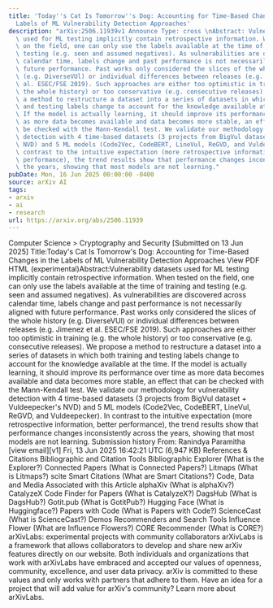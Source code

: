 ```yaml
---
title: 'Today''s Cat Is Tomorrow''s Dog: Accounting for Time-Based Changes in the
  Labels of ML Vulnerability Detection Approaches'
description: "arXiv:2506.11939v1 Announce Type: cross \nAbstract: Vulnerability datasets\
  \ used for ML testing implicitly contain retrospective information. When tested\
  \ on the field, one can only use the labels available at the time of training and\
  \ testing (e.g. seen and assumed negatives). As vulnerabilities are discovered across\
  \ calendar time, labels change and past performance is not necessarily aligned with\
  \ future performance. Past works only considered the slices of the whole history\
  \ (e.g. DiverseVUl) or individual differences between releases (e.g. Jimenez et\
  \ al. ESEC/FSE 2019). Such approaches are either too optimistic in training (e.g.\
  \ the whole history) or too conservative (e.g. consecutive releases). We propose\
  \ a method to restructure a dataset into a series of datasets in which both training\
  \ and testing labels change to account for the knowledge available at the time.\
  \ If the model is actually learning, it should improve its performance over time\
  \ as more data becomes available and data becomes more stable, an effect that can\
  \ be checked with the Mann-Kendall test. We validate our methodology for vulnerability\
  \ detection with 4 time-based datasets (3 projects from BigVul dataset + Vuldeepecker's\
  \ NVD) and 5 ML models (Code2Vec, CodeBERT, LineVul, ReGVD, and Vuldeepecker). In\
  \ contrast to the intuitive expectation (more retrospective information, better\
  \ performance), the trend results show that performance changes inconsistently across\
  \ the years, showing that most models are not learning."
pubDate: Mon, 16 Jun 2025 00:00:00 -0400
source: arXiv AI
tags:
- arxiv
- ai
- research
url: https://arxiv.org/abs/2506.11939
---
```


Computer Science > Cryptography and Security
[Submitted on 13 Jun 2025]
Title:Today's Cat Is Tomorrow's Dog: Accounting for Time-Based Changes in the Labels of ML Vulnerability Detection Approaches
View PDF HTML (experimental)Abstract:Vulnerability datasets used for ML testing implicitly contain retrospective information. When tested on the field, one can only use the labels available at the time of training and testing (e.g. seen and assumed negatives). As vulnerabilities are discovered across calendar time, labels change and past performance is not necessarily aligned with future performance. Past works only considered the slices of the whole history (e.g. DiverseVUl) or individual differences between releases (e.g. Jimenez et al. ESEC/FSE 2019). Such approaches are either too optimistic in training (e.g. the whole history) or too conservative (e.g. consecutive releases). We propose a method to restructure a dataset into a series of datasets in which both training and testing labels change to account for the knowledge available at the time. If the model is actually learning, it should improve its performance over time as more data becomes available and data becomes more stable, an effect that can be checked with the Mann-Kendall test. We validate our methodology for vulnerability detection with 4 time-based datasets (3 projects from BigVul dataset + Vuldeepecker's NVD) and 5 ML models (Code2Vec, CodeBERT, LineVul, ReGVD, and Vuldeepecker). In contrast to the intuitive expectation (more retrospective information, better performance), the trend results show that performance changes inconsistently across the years, showing that most models are not learning.
Submission history
From: Ranindya Paramitha [view email][v1] Fri, 13 Jun 2025 16:42:21 UTC (6,947 KB)
References & Citations
Bibliographic and Citation Tools
Bibliographic Explorer (What is the Explorer?)
Connected Papers (What is Connected Papers?)
Litmaps (What is Litmaps?)
scite Smart Citations (What are Smart Citations?)
Code, Data and Media Associated with this Article
alphaXiv (What is alphaXiv?)
CatalyzeX Code Finder for Papers (What is CatalyzeX?)
DagsHub (What is DagsHub?)
Gotit.pub (What is GotitPub?)
Hugging Face (What is Huggingface?)
Papers with Code (What is Papers with Code?)
ScienceCast (What is ScienceCast?)
Demos
Recommenders and Search Tools
Influence Flower (What are Influence Flowers?)
CORE Recommender (What is CORE?)
arXivLabs: experimental projects with community collaborators
arXivLabs is a framework that allows collaborators to develop and share new arXiv features directly on our website.
Both individuals and organizations that work with arXivLabs have embraced and accepted our values of openness, community, excellence, and user data privacy. arXiv is committed to these values and only works with partners that adhere to them.
Have an idea for a project that will add value for arXiv's community? Learn more about arXivLabs.